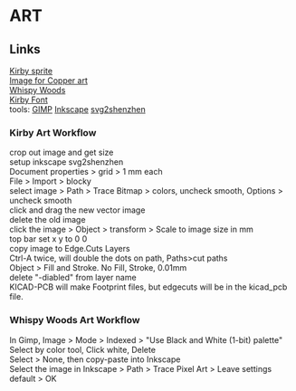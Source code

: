 # ART

## Links
[Kirby  sprite](https://www.spriters-resource.com/nes/kirbyadv/sheet/49192/)  
[Image for Copper art](https://vignette2.wikia.nocookie.net/kirby/images/8/86/Kirby_KSSU.png/revision/latest?cb=20110622034334&path-prefix=en)  
[Whispy Woods](https://kirby.fandom.com/wiki/Whispy_Woods)  
[Kirby Font](https://fontmeme.com/fonts/kirby-classic-font/)  
tools: [GIMP](https://www.gimp.org/) [Inkscape](https://inkscape.org/) [svg2shenzhen](https://github.com/badgeek/svg2shenzhen)  

### Kirby Art Workflow
crop out image and get size  
setup inkscape svg2shenzhen  
Document properties > grid > 1 mm each  
File > Import > blocky  
select image > Path > Trace Bitmap > colors, uncheck smooth, Options > uncheck smooth  
click and drag the new vector image  
delete the old image  
click the image > Object > transform > Scale to image size in mm  
top bar set x y to 0 0  
copy image to Edge.Cuts Layers  
Ctrl-A twice, will double the dots on path,  Paths>cut paths  
Object > Fill and Stroke. No Fill, Stroke, 0.01mm  
delete "-diabled" from layer name  
KICAD-PCB will make Footprint files, but edgecuts will be in the kicad_pcb file.  


### Whispy Woods Art Workflow
In Gimp, Image > Mode > Indexed > "Use Black and White (1-bit) palette"  
Select by color tool, Click white, Delete  
Select > None, then copy-paste into Inkscape  
Select the image in Inkscape > Path > Trace Pixel Art > Leave settings default > OK


